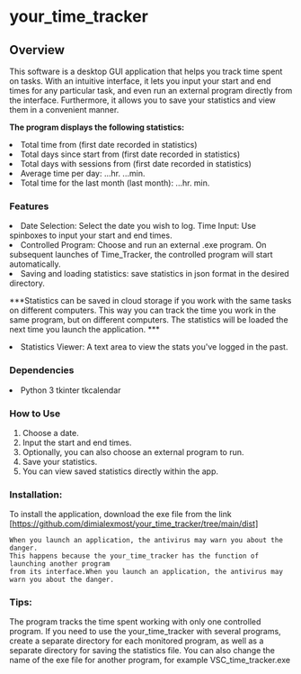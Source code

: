 # your_time_tracker
## Overview
This software is a desktop GUI application that helps you  track time spent on tasks. 
With an intuitive interface, it lets you input your start and end times for any particular task, 
and even run an external program directly from the interface. 
Furthermore, it allows you to save your statistics and view them in a convenient manner.

**The program displays the following statistics:**
<li>
     Total time from (first date recorded in statistics)
  <li>
     Total days since start from (first date recorded in statistics) 
    <li> 
     Total days with sessions from (first date recorded in statistics)
  <li>   
     Average time per day: ...hr. ...min.
  <li>  
     Total time for the last month (last month): ...hr. min.

### Features
<li>
    Date Selection: Select the date you wish to log.
    Time Input: Use spinboxes to input your start and end times.
  <li>
    Controlled Program: Choose and run an external .exe program.
    On subsequent launches of Time_Tracker, the controlled program will start automatically.
    <li>
    Saving and loading statistics: save statistics in json format in the desired directory. 
    
***Statistics can be saved in cloud storage if you work with the same tasks on different computers. 
    This way you can track the time you work in the same program, but on different computers.
    The statistics will be loaded the next time you launch the application. ***
  <li>
    Statistics Viewer: A text area to view the stats you've logged in the past.

### Dependencies
<li>
    Python 3
    tkinter
    tkcalendar
    
### How to Use

   1. Choose a date.
   2. Input the start and end times.
   3. Optionally, you can also choose an external program to run.
   4. Save your statistics.
   5. You can view saved statistics directly within the app.

###  Installation: 
To install the application, download the exe file from the link
[https://github.com/dimialexmost/your_time_tracker/tree/main/dist]

    When you launch an application, the antivirus may warn you about the danger. 
    This happens because the your_time_tracker has the function of launching another program 
    from its interface.When you launch an application, the antivirus may warn you about the danger. 
  
  ###  Tips:   
  The program tracks the time spent working with only one controlled program.
  If you need to use the your_time_tracker with several programs,
      create a separate directory for each monitored program,
      as well as a separate directory for saving the statistics file.
      You can also change the name of the exe file for another program, for example VSC_time_tracker.exe
